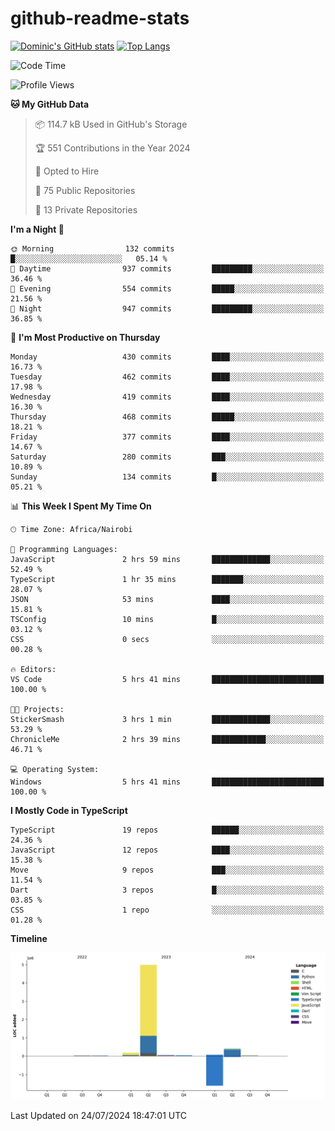 # github-readme-stats
[![Dominic's GitHub stats](https://github-readme-stats.vercel.app/api?username=Domengo&show_icons=true)](https://github.com/anuraghazra/github-readme-stats)
[![Top Langs](https://github-readme-stats.vercel.app/api/top-langs/?username=Domengo&show_icons=true)](https://github.com/Domengo/github-readme-stats)

<!--START_SECTION:waka-->
![Code Time](http://img.shields.io/badge/Code%20Time-779%20hrs%2018%20mins-blue)

![Profile Views](http://img.shields.io/badge/Profile%20Views-0-blue)

**🐱 My GitHub Data** 

> 📦 114.7 kB Used in GitHub's Storage 
 > 
> 🏆 551 Contributions in the Year 2024
 > 
> 💼 Opted to Hire
 > 
> 📜 75 Public Repositories 
 > 
> 🔑 13 Private Repositories 
 > 
**I'm a Night 🦉** 

```text
🌞 Morning                132 commits         █░░░░░░░░░░░░░░░░░░░░░░░░   05.14 % 
🌆 Daytime                937 commits         █████████░░░░░░░░░░░░░░░░   36.46 % 
🌃 Evening                554 commits         █████░░░░░░░░░░░░░░░░░░░░   21.56 % 
🌙 Night                  947 commits         █████████░░░░░░░░░░░░░░░░   36.85 % 
```
📅 **I'm Most Productive on Thursday** 

```text
Monday                   430 commits         ████░░░░░░░░░░░░░░░░░░░░░   16.73 % 
Tuesday                  462 commits         ████░░░░░░░░░░░░░░░░░░░░░   17.98 % 
Wednesday                419 commits         ████░░░░░░░░░░░░░░░░░░░░░   16.30 % 
Thursday                 468 commits         █████░░░░░░░░░░░░░░░░░░░░   18.21 % 
Friday                   377 commits         ████░░░░░░░░░░░░░░░░░░░░░   14.67 % 
Saturday                 280 commits         ███░░░░░░░░░░░░░░░░░░░░░░   10.89 % 
Sunday                   134 commits         █░░░░░░░░░░░░░░░░░░░░░░░░   05.21 % 
```


📊 **This Week I Spent My Time On** 

```text
🕑︎ Time Zone: Africa/Nairobi

💬 Programming Languages: 
JavaScript               2 hrs 59 mins       █████████████░░░░░░░░░░░░   52.49 % 
TypeScript               1 hr 35 mins        ███████░░░░░░░░░░░░░░░░░░   28.07 % 
JSON                     53 mins             ████░░░░░░░░░░░░░░░░░░░░░   15.81 % 
TSConfig                 10 mins             █░░░░░░░░░░░░░░░░░░░░░░░░   03.12 % 
CSS                      0 secs              ░░░░░░░░░░░░░░░░░░░░░░░░░   00.28 % 

🔥 Editors: 
VS Code                  5 hrs 41 mins       █████████████████████████   100.00 % 

🐱‍💻 Projects: 
StickerSmash             3 hrs 1 min         █████████████░░░░░░░░░░░░   53.29 % 
ChronicleMe              2 hrs 39 mins       ████████████░░░░░░░░░░░░░   46.71 % 

💻 Operating System: 
Windows                  5 hrs 41 mins       █████████████████████████   100.00 % 
```

**I Mostly Code in TypeScript** 

```text
TypeScript               19 repos            ██████░░░░░░░░░░░░░░░░░░░   24.36 % 
JavaScript               12 repos            ████░░░░░░░░░░░░░░░░░░░░░   15.38 % 
Move                     9 repos             ███░░░░░░░░░░░░░░░░░░░░░░   11.54 % 
Dart                     3 repos             █░░░░░░░░░░░░░░░░░░░░░░░░   03.85 % 
CSS                      1 repo              ░░░░░░░░░░░░░░░░░░░░░░░░░   01.28 % 
```



**Timeline**

![Lines of Code chart](https://raw.githubusercontent.com/Domengo/Domengo/main/assets/bar_graph.png)


 Last Updated on 24/07/2024 18:47:01 UTC
<!--END_SECTION:waka-->


